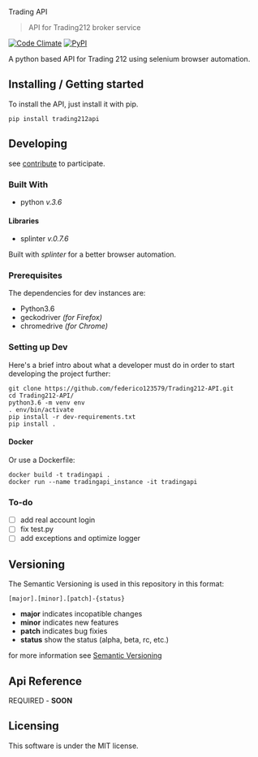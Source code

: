 Trading API
> API for Trading212 broker service

[![Code Climate](https://img.shields.io/codeclimate/github/federico123579/Trading212-API.svg)](https://codeclimate.com/github/federico123579/Trading212-API) [![PyPI](https://img.shields.io/pypi/v/trading212api.svg)](https://pypi.python.org/pypi/trading212api)

A python based API for Trading 212 using selenium browser automation.

## Installing / Getting started

To install the API, just install it with pip.

```shell
pip install trading212api
```

## Developing
see [contribute](docs/CONTRIBUTE.md) to participate.

### Built With

- python _v.3.6_

#### Libraries

- splinter _v.0.7.6_

Built with *splinter* for a better browser automation.

### Prerequisites

The dependencies for dev instances are:
- Python3.6
- geckodriver _(for Firefox)_
- chromedrive _(for Chrome)_

### Setting up Dev

Here's a brief intro about what a developer must do in order to start developing
the project further:

```shell
git clone https://github.com/federico123579/Trading212-API.git
cd Trading212-API/
python3.6 -m venv env
. env/bin/activate
pip install -r dev-requirements.txt
pip install .
```

#### Docker

Or use a Dockerfile:

```shell
docker build -t tradingapi .
docker run --name tradingapi_instance -it tradingapi
```

### To-do

- [ ] add real account login
- [ ] fix test.py
- [ ] add exceptions and optimize logger

## Versioning

The Semantic Versioning is used in this repository in this format:

    [major].[minor].[patch]-{status}

* **major** indicates incopatible changes
* **minor** indicates new features
* **patch** indicates bug fixies
* **status** show the status (alpha, beta, rc, etc.)

for more information see [Semantic Versioning](http://semver.org/)

## Api Reference

REQUIRED - **SOON**

## Licensing

This software is under the MIT license.

